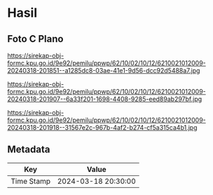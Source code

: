 # Hasil

## Foto C Plano

https://sirekap-obj-formc.kpu.go.id/9e92/pemilu/ppwp/62/10/02/10/12/6210021012009-20240318-201851--a1285dc8-03ae-41e1-9d56-dcc92d5488a7.jpg

https://sirekap-obj-formc.kpu.go.id/9e92/pemilu/ppwp/62/10/02/10/12/6210021012009-20240318-201907--6a33f201-1698-4408-9285-eed89ab297bf.jpg

https://sirekap-obj-formc.kpu.go.id/9e92/pemilu/ppwp/62/10/02/10/12/6210021012009-20240318-201918--31567e2c-967b-4af2-b274-cf5a315ca4b1.jpg


## Metadata

| Key        | Value               |
| ---------- | ------------------- |
| Time Stamp | 2024-03-18 20:30:00 |



